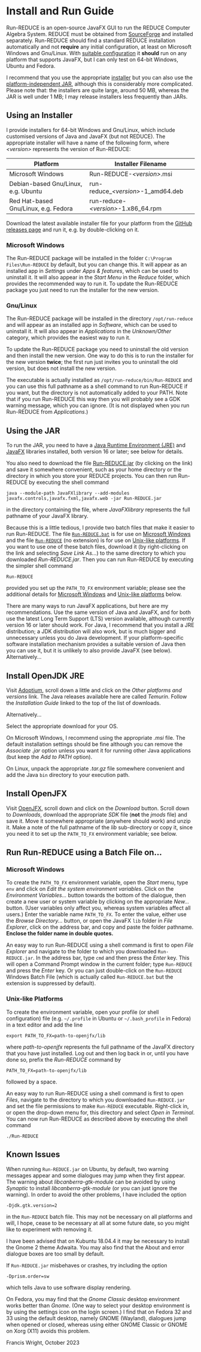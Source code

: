 # Install and Run Guide

Run-REDUCE is an open-source JavaFX GUI to run the REDUCE Computer
Algebra System.  REDUCE must be obtained from
[SourceForge](https://sourceforge.net/projects/reduce-algebra/) and
installed separately.  Run-REDUCE should find a standard REDUCE
installation automatically and not **require** any initial
configuration, at least on Microsoft Windows and Gnu/Linux.  With
[suitable
configuration](https://fjwright.github.io/Run-REDUCE/UserGuide.html#Configure)
it **should** run on any platform that supports JavaFX, but I can only
test on 64-bit Windows, Ubuntu and Fedora.

I recommend that you use the appropriate [installer](#Installer) but
you can also use the [platform-independent JAR](#JAR), although this
is considerably more complicated.  Please note that: the installers
are quite large, around 50 MB, whereas the JAR is well under 1 MB; I
may release installers less frequently than JARs.


## <a id="Installer"></a>Using an Installer

I provide installers for 64-bit Windows and Gnu/Linux, which include
customised versions of Java and JavaFX (but not REDUCE).  The
appropriate installer will have a name of the following form, where
*\<version\>* represents the version of Run-REDUCE:

Platform                             | Installer Filename
-------------------------------------|-------------------
Microsoft Windows                    | Run-REDUCE-*\<version\>*.msi
Debian-based Gnu/Linux, e.g. Ubuntu  | run-reduce\_*\<version\>*-1_amd64.deb
Red Hat-based Gnu/Linux, e.g. Fedora | run-reduce-*\<version\>*-1.x86\_64.rpm

Download the latest available installer file for your platform from
the [GitHub releases
page](https://github.com/fjwright/Run-REDUCE/releases) and run it,
e.g. by double-clicking on it.

### Microsoft Windows

The Run-REDUCE package will be installed in the folder `C:\Program
Files\Run-REDUCE` by default, but you can change this.  It will appear
as an installed app in *Settings* under *Apps & features*, which can
be used to uninstall it.  It will also appear in the *Start Menu* in
the *Reduce* folder, which provides the recommended way to run it.  To
update the Run-REDUCE package you just need to run the installer for
the new version.

### Gnu/Linux

The Run-REDUCE package will be installed in the directory
`/opt/run-reduce` and will appear as an installed app in *Software*,
which can be used to uninstall it.  It will also appear in
*Applications* in the *Unknown/Other* category, which provides the
easiest way to run it.

To update the Run-REDUCE package you need to uninstall the old version
and then install the new version.  One way to do this is to run the
installer for the new version **twice**; the first run just invites
you to uninstall the old version, but does not install the new
version.

The executable is actually installed as
`/opt/run-reduce/bin/Run-REDUCE` and you can use this full pathname as
a shell command to run Run-REDUCE if you want, but the directory is
not automatically added to your PATH.  Note that if you run Run-REDUCE
this way then you will probably see a GDK warning message, which you
can ignore.  (It is not displayed when you run Run-REDUCE from
*Applications*.)


## <a id="JAR"></a>Using the JAR

To run the JAR, you need to have a [Java Runtime Environment
(JRE)](#JRE) and [JavaFX](#JFX) libraries installed, both version 16
or later; see below for details.

You also need to download the file
[Run-REDUCE.jar](https://github.com/fjwright/Run-REDUCE/releases/latest/download/Run-REDUCE.jar)
(by clicking on the link) and save it somewhere convenient, such as
your home directory or the directory in which you store your REDUCE
projects.  You can then run Run-REDUCE by executing the shell command

``` shell
java --module-path JavaFXlibrary --add-modules javafx.controls,javafx.fxml,javafx.web -jar Run-REDUCE.jar
```

in the directory containing the file, where *JavaFXlibrary* represents
the full pathname of your JavaFX library.

Because this is a little tedious, I provide two batch files that make
it easier to run Run-REDUCE.  The file
[`Run-REDUCE.bat`](https://raw.githubusercontent.com/fjwright/Run-REDUCE/master/Run-REDUCE.bat)
is for use on [Microsoft Windows](#Windows) and the file
[`Run-REDUCE`](https://raw.githubusercontent.com/fjwright/Run-REDUCE/master/Run-REDUCE)
(no extension) is for use on [Unix-like platforms](#Unix).  If you
want to use one of these batch files, download it (by right-clicking
on the link and selecting *Save Link As...*) to the same directory to
which you downloaded *Run-REDUCE.jar*.  Then you can run Run-REDUCE by
executing the simpler shell command

``` shell
Run-REDUCE
```

provided you set up the `PATH_TO_FX` environment variable; please see
the additional details for [Microsoft Windows](#Windows) and
[Unix-like platforms](#Unix) below.

There are many ways to run JavaFX applications, but here are my
recommendations.  Use the same version of Java and JavaFX, and for
both use the latest Long Term Support (LTS) version available,
although currently version 16 or later should work.  For Java, I
recommend that you install a JRE distribution; a JDK distribution will
also work, but is much bigger and unnecessary unless you do Java
development.  If your platform-specific software installation
mechanism provides a suitable version of Java then you can use it, but
it is unlikely to also provide JavaFX (see below).  Alternatively...

## <a id="JRE"></a>Install OpenJDK JRE

Visit [Adoptium](https://adoptium.net/), scroll down a little and
click on the _Other platforms and versions_ link.  The Java releases
available here are called _Temurin_.  Follow the _Installation Guide_
linked to the top of the list of downloads.

Alternatively...

Select the appropriate download for your OS.

On Microsoft Windows, I recommend using the appropriate *.msi* file.
The default installation settings should be fine although you can
remove the *Associate .jar* option unless you want it for running
other Java applications (but keep the *Add to PATH* option).

On Linux, unpack the appropriate *.tar.gz* file somewhere convenient
and add the Java `bin` directory to your execution path.

## <a id="JFX"></a>Install OpenJFX

Visit [OpenJFX](https://openjfx.io/), scroll down and click on the
*Download* button.  Scroll down to *Downloads*, download the
appropriate *SDK* file (**not** the *jmods* file) and save it.  Move
it somewhere appropriate (anywhere should work) and unzip it.  Make a
note of the full pathname of the *lib* sub-directory or copy it, since
you need it to set up the `PATH_TO_FX` environment variable; see
below.


## Run Run-REDUCE using a Batch File on...

### <a id="Windows"></a>Microsoft Windows

To create the `PATH_TO_FX` environment variable, open the *Start*
menu, type `env` and click on *Edit the system environment variables*.
Click on the *Environment Variables...* button towards the bottom of
the dialogue, then create a new user or system variable by clicking on
the appropriate *New...* button.  (User variables only affect you,
whereas system variables affect all users.)  Enter the variable name
`PATH_TO_FX`.  To enter the value, either use the *Browse
Directory...* button, or open the JavaFX `lib` folder in *File
Explorer*, click on the address bar, and copy and paste the folder
pathname.  **Enclose the folder name in double quotes.**

An easy way to run Run-REDUCE using a shell command is first to open
*File Explorer* and navigate to the folder to which you downloaded
`Run-REDUCE.jar`.  In the address bar, type `cmd` and then press the
*Enter* key.  This will open a Command Prompt window in the current
folder; type `Run-REDUCE` and press the *Enter* key.  Or you can just
double-click on the `Run-REDUCE` Windows Batch File (which is actually
called `Run-REDUCE.bat` but the extension is suppressed by default).

### <a id="Unix"></a>Unix-like Platforms

To create the environment variable, open your profile (or shell
configuration) file (e.g. `~/.profile` in Ubuntu or `~/.bash_profile`
in Fedora) in a text editor and add the line

``` shell
export PATH_TO_FX=path-to-openjfx/lib
```

where *path-to-openjfx* represents the full pathname of the JavaFX
directory that you have just installed.  Log out and then log back in
or, until you have done so, prefix the *Run-REDUCE* command by

``` shell
PATH_TO_FX=path-to-openjfx/lib
```

followed by a space.

An easy way to run Run-REDUCE using a shell command is first to open
*Files*, navigate to the directory to which you downloaded
`Run-REDUCE.jar` and set the file permissions to make `Run-REDUCE`
executable.  Right-click in, or open the drop-down menu for, this
directory and select *Open in Terminal*.  You can now run Run-REDUCE
as described above by executing the shell command

``` shell
./Run-REDUCE
```


## Known Issues

When running `Run-REDUCE.jar` on Ubuntu, by default, two warning
messages appear and some dialogues may jump when they first appear.
The warning about *libcanberra-gtk-module* can be avoided by using
*Synaptic* to install *libcanberra-gtk-module* (or you can just ignore
the warning).  In order to avoid the other problems, I have included
the option

``` shell
-Djdk.gtk.version=2
```

in the `Run-REDUCE` batch file.  This may not be necessary on all
platforms and will, I hope, cease to be necessary at all at some
future date, so you might like to experiment with removing it.

I have been advised that on Kubuntu 18.04.4 it may be necessary to
install the Gnome 2 theme Adwaita.  You may also find that the About
and error dialogue boxes are too small by default.

If `Run-REDUCE.jar` misbehaves or crashes, try including the option

``` shell
-Dprism.order=sw
```

which tells Java to use software display rendering.

On Fedora, you may find that the *Gnome Classic* desktop environment
works better than *Gnome*.  (One way to select your desktop
environment is by using the settings icon on the login screen.)  I
find that on Fedora 32 and 33 using the default desktop, namely GNOME
(Wayland), dialogues jump when opened or closed, whereas using either
GNOME Classic or GNOME on Xorg (X11) avoids this problem.

Francis Wright, October 2023
